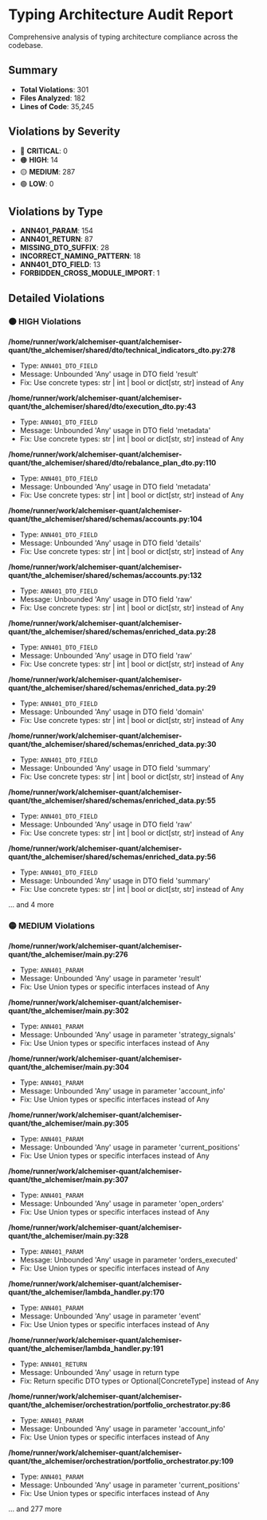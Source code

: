 # Typing Architecture Audit Report

Comprehensive analysis of typing architecture compliance across the codebase.

## Summary

- **Total Violations**: 301
- **Files Analyzed**: 182
- **Lines of Code**: 35,245

## Violations by Severity

- 🔴 **CRITICAL**: 0
- 🟠 **HIGH**: 14
- 🟡 **MEDIUM**: 287
- 🟢 **LOW**: 0

## Violations by Type

- **ANN401_PARAM**: 154
- **ANN401_RETURN**: 87
- **MISSING_DTO_SUFFIX**: 28
- **INCORRECT_NAMING_PATTERN**: 18
- **ANN401_DTO_FIELD**: 13
- **FORBIDDEN_CROSS_MODULE_IMPORT**: 1

## Detailed Violations

### 🟠 HIGH Violations

**/home/runner/work/alchemiser-quant/alchemiser-quant/the_alchemiser/shared/dto/technical_indicators_dto.py:278**
- Type: `ANN401_DTO_FIELD`
- Message: Unbounded 'Any' usage in DTO field 'result'
- Fix: Use concrete types: str | int | bool or dict[str, str] instead of Any

**/home/runner/work/alchemiser-quant/alchemiser-quant/the_alchemiser/shared/dto/execution_dto.py:43**
- Type: `ANN401_DTO_FIELD`
- Message: Unbounded 'Any' usage in DTO field 'metadata'
- Fix: Use concrete types: str | int | bool or dict[str, str] instead of Any

**/home/runner/work/alchemiser-quant/alchemiser-quant/the_alchemiser/shared/dto/rebalance_plan_dto.py:110**
- Type: `ANN401_DTO_FIELD`
- Message: Unbounded 'Any' usage in DTO field 'metadata'
- Fix: Use concrete types: str | int | bool or dict[str, str] instead of Any

**/home/runner/work/alchemiser-quant/alchemiser-quant/the_alchemiser/shared/schemas/accounts.py:104**
- Type: `ANN401_DTO_FIELD`
- Message: Unbounded 'Any' usage in DTO field 'details'
- Fix: Use concrete types: str | int | bool or dict[str, str] instead of Any

**/home/runner/work/alchemiser-quant/alchemiser-quant/the_alchemiser/shared/schemas/accounts.py:132**
- Type: `ANN401_DTO_FIELD`
- Message: Unbounded 'Any' usage in DTO field 'raw'
- Fix: Use concrete types: str | int | bool or dict[str, str] instead of Any

**/home/runner/work/alchemiser-quant/alchemiser-quant/the_alchemiser/shared/schemas/enriched_data.py:28**
- Type: `ANN401_DTO_FIELD`
- Message: Unbounded 'Any' usage in DTO field 'raw'
- Fix: Use concrete types: str | int | bool or dict[str, str] instead of Any

**/home/runner/work/alchemiser-quant/alchemiser-quant/the_alchemiser/shared/schemas/enriched_data.py:29**
- Type: `ANN401_DTO_FIELD`
- Message: Unbounded 'Any' usage in DTO field 'domain'
- Fix: Use concrete types: str | int | bool or dict[str, str] instead of Any

**/home/runner/work/alchemiser-quant/alchemiser-quant/the_alchemiser/shared/schemas/enriched_data.py:30**
- Type: `ANN401_DTO_FIELD`
- Message: Unbounded 'Any' usage in DTO field 'summary'
- Fix: Use concrete types: str | int | bool or dict[str, str] instead of Any

**/home/runner/work/alchemiser-quant/alchemiser-quant/the_alchemiser/shared/schemas/enriched_data.py:55**
- Type: `ANN401_DTO_FIELD`
- Message: Unbounded 'Any' usage in DTO field 'raw'
- Fix: Use concrete types: str | int | bool or dict[str, str] instead of Any

**/home/runner/work/alchemiser-quant/alchemiser-quant/the_alchemiser/shared/schemas/enriched_data.py:56**
- Type: `ANN401_DTO_FIELD`
- Message: Unbounded 'Any' usage in DTO field 'summary'
- Fix: Use concrete types: str | int | bool or dict[str, str] instead of Any

... and 4 more

### 🟡 MEDIUM Violations

**/home/runner/work/alchemiser-quant/alchemiser-quant/the_alchemiser/main.py:276**
- Type: `ANN401_PARAM`
- Message: Unbounded 'Any' usage in parameter 'result'
- Fix: Use Union types or specific interfaces instead of Any

**/home/runner/work/alchemiser-quant/alchemiser-quant/the_alchemiser/main.py:302**
- Type: `ANN401_PARAM`
- Message: Unbounded 'Any' usage in parameter 'strategy_signals'
- Fix: Use Union types or specific interfaces instead of Any

**/home/runner/work/alchemiser-quant/alchemiser-quant/the_alchemiser/main.py:304**
- Type: `ANN401_PARAM`
- Message: Unbounded 'Any' usage in parameter 'account_info'
- Fix: Use Union types or specific interfaces instead of Any

**/home/runner/work/alchemiser-quant/alchemiser-quant/the_alchemiser/main.py:305**
- Type: `ANN401_PARAM`
- Message: Unbounded 'Any' usage in parameter 'current_positions'
- Fix: Use Union types or specific interfaces instead of Any

**/home/runner/work/alchemiser-quant/alchemiser-quant/the_alchemiser/main.py:307**
- Type: `ANN401_PARAM`
- Message: Unbounded 'Any' usage in parameter 'open_orders'
- Fix: Use Union types or specific interfaces instead of Any

**/home/runner/work/alchemiser-quant/alchemiser-quant/the_alchemiser/main.py:328**
- Type: `ANN401_PARAM`
- Message: Unbounded 'Any' usage in parameter 'orders_executed'
- Fix: Use Union types or specific interfaces instead of Any

**/home/runner/work/alchemiser-quant/alchemiser-quant/the_alchemiser/lambda_handler.py:170**
- Type: `ANN401_PARAM`
- Message: Unbounded 'Any' usage in parameter 'event'
- Fix: Use Union types or specific interfaces instead of Any

**/home/runner/work/alchemiser-quant/alchemiser-quant/the_alchemiser/lambda_handler.py:191**
- Type: `ANN401_RETURN`
- Message: Unbounded 'Any' usage in return type
- Fix: Return specific DTO types or Optional[ConcreteType] instead of Any

**/home/runner/work/alchemiser-quant/alchemiser-quant/the_alchemiser/orchestration/portfolio_orchestrator.py:86**
- Type: `ANN401_PARAM`
- Message: Unbounded 'Any' usage in parameter 'account_info'
- Fix: Use Union types or specific interfaces instead of Any

**/home/runner/work/alchemiser-quant/alchemiser-quant/the_alchemiser/orchestration/portfolio_orchestrator.py:109**
- Type: `ANN401_PARAM`
- Message: Unbounded 'Any' usage in parameter 'current_positions'
- Fix: Use Union types or specific interfaces instead of Any

... and 277 more

